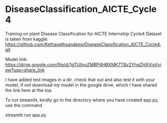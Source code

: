 # DiseaseClassification_AICTE_Cycle4
Training on plant Disease Classification for AICTE Internship Cycle4
Dataset is taken from kaggle:
https://github.com/Kethavathsandeep/DiseaseClassification_AICTE_Cycle4.git

Model link: https://drive.google.com/file/d/1gTUllvoZMRP4HBXMK7TBv2YhqZHXVjyl/view?usp=share_link

I have added test images in a dir, check that out and also test it with your model, if not download my model in the google drive, which I have shared the link here at the top.

To run streamlit, kindly go to the directory where you have created app.py, use the command

streamlit run app.py

